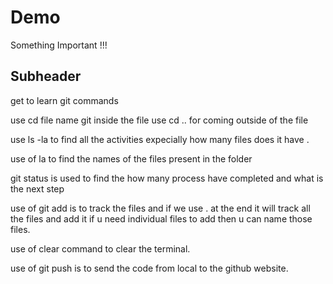 # Demo 

Something Important !!!

## Subheader 

get to learn git commands 

use cd file name git inside the file
use cd .. for coming outside of the file 

use ls -la to find all the activities expecially how many files does it have .

use of la to find the names of the files present in the folder 

git status is used to find the how many process have completed and what is the next step

use of git add is to track the files and if we use . at the end it will track all the files and add it 
if u need individual files to add then u can name those files.

use of clear command to clear the terminal.

use of git push is to send the code from local to the github website.
